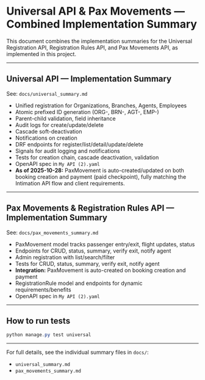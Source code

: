 # Universal API & Pax Movements — Combined Implementation Summary

This document combines the implementation summaries for the Universal Registration API, Registration Rules API, and Pax Movements API, as implemented in this project.

---

## Universal API — Implementation Summary

See: `docs/universal_summary.md`

- Unified registration for Organizations, Branches, Agents, Employees
- Atomic prefixed ID generation (ORG-, BRN-, AGT-, EMP-)
- Parent-child validation, field inheritance
- Audit logs for create/update/delete
- Cascade soft-deactivation
- Notifications on creation
- DRF endpoints for register/list/detail/update/delete
- Signals for audit logging and notifications
- Tests for creation chain, cascade deactivation, validation
- OpenAPI spec in `My API (2).yaml`
- **As of 2025-10-28:** PaxMovement is auto-created/updated on both booking creation and payment (paid checkpoint), fully matching the Intimation API flow and client requirements.

---

## Pax Movements & Registration Rules API — Implementation Summary

See: `docs/pax_movements_summary.md`

- PaxMovement model tracks passenger entry/exit, flight updates, status
- Endpoints for CRUD, status, summary, verify exit, notify agent
- Admin registration with list/search/filter
- Tests for CRUD, status, summary, verify exit, notify agent
- **Integration:** PaxMovement is auto-created on booking creation and payment
- RegistrationRule model and endpoints for dynamic requirements/benefits
- OpenAPI spec in `My API (2).yaml`

---

## How to run tests

```powershell
python manage.py test universal
```

---

For full details, see the individual summary files in `docs/`:
- `universal_summary.md`
- `pax_movements_summary.md`
